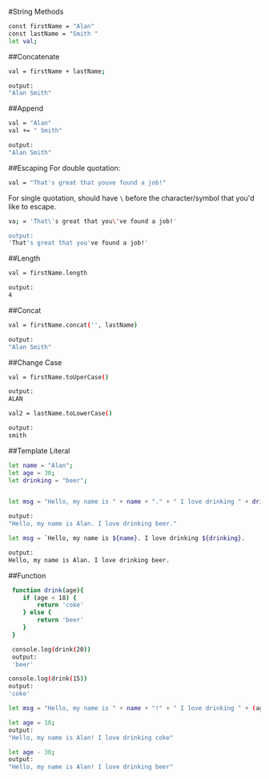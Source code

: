 #String Methods

```bash
const firstName = "Alan"
const lastName = "Smith "
let val;
```

##Concatenate
```bash
val = firstName + lastName;

output:
"Alan Smith"
```

##Append
```bash
val = "Alan"
val += " Smith"

output:
"Alan Smith"
```

##Escaping
For double quotation:
```bash
val = "That's great that youve found a job!"
```
For single quotation, should have `\` before the character/symbol that you'd like to escape.
```bash
va; = 'That\'s great that you\'ve found a job!'

output: 
'That's great that you've found a job!'
```

##Length
```bash
val = firstName.length

output:
4
```

##Concat
```bash
val = firstName.concat('', lastName)

output:
"Alan Smith"
```

##Change Case
```bash
val = firstName.toUperCase()

output:
ALAN
```
```bash
val2 = lastName.toLowerCase()

output:
smith
```

##Template Literal
```bash
let name = "Alan";
let age = 30;
let drinking = "beer";


let msg = "Hello, my name is " + name + "." + " I love drinking " + drinking + "."

output:
"Hello, my name is Alan. I love drinking beer."
```
```bash
let msg = `Hello, my name is ${name}. I love drinking ${drinking}.

output:
Hello, my name is Alan. I love drinking beer.
```

##Function
```bash
 function drink(age){
    if (age < 18) {
        return 'coke'
    } else {
        return 'beer'
    }
 }

 console.log(drink(20))
 output:
 'beer'

console.log(drink(15))
output:
'coke'

```

```bash
let msg = "Hello, my name is " + name + "!" + " I love drinking " + (age > 18 ? 'beer' : 'coke')

let age = 10;
output: 
"Hello, my name is Alan! I love drinking coke"

let age - 30;
output:
"Hello, my name is Alan! I love drinking beer"
```